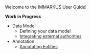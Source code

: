 Welcome to the IMMARKUS User Guide!

__Work in Progress__

- Data Model
  - Defining your data model
  - [Integrating external authorities](wiki/Integrating-external-authorities)
- Annotation
  - [Annotating Entities](wiki/Annotating-Entities)
